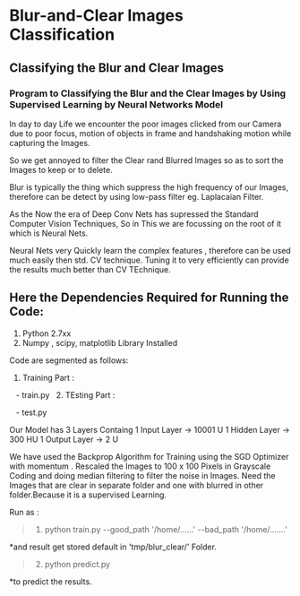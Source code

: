 # Blur-and-Clear Images Classification
## Classifying the Blur and Clear Images

### Program to Classifying the Blur and the Clear Images by Using Supervised Learning by Neural Networks Model

In day to day Life we encounter the poor images clicked from our Camera due to poor focus, motion of objects in frame
and handshaking motion while capturing the Images.

So we get annoyed to filter the Clear rand Blurred Images so as to sort the Images to keep or to delete.

Blur is typically the thing which suppress the high frequency of our Images, therefore can be detect by using low-pass filter
eg. Laplacaian Filter. 

As the Now the era of Deep Conv Nets has supressed the Standard Computer Vision Techniques, 
So in This we are focussing on the root of it which is Neural Nets.

Neural Nets very Quickly learn the complex features , therefore can be used much easily then std. CV technique.
Tuning it to very efficiently can provide the results much better than CV TEchnique.


## Here the Dependencies Required for Running the Code:
1. Python 2.7xx
2. Numpy , scipy, matplotlib Library Installed 

Code are segmented as follows:

1. Training Part :

    - train.py
  
2. TEsting Part :

    - test.py

Our Model has 3 Layers
Containg
 1 Input Layer -> 10001 U
 1 Hidden Layer -> 300 HU
 1 Output Layer -> 2 U


We have used the Backprop Algorithm for Training using the SGD Optimizer with momentum .
Rescaled the Images to 100 x 100 Pixels in Grayscale Coding and doing median filtering to filter the noise in Images.
Need the Images that are clear in separate folder and one with blurred in other folder.Because it is a supervised Learning.


Run as :
> 1. python train.py  --good_path  '/home/......'  --bad_path  '/home/.......'

*and result get stored default in 'tmp/blur_clear/' Folder.
 

> 2. python predict.py

*to predict the results.
